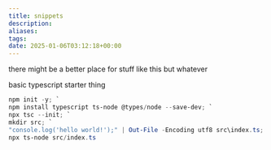 ```yaml
---
title: snippets
description: 
aliases: 
tags: 
date: 2025-01-06T03:12:18+00:00
---
```

there might be a better place for stuff like this but whatever

basic typescript starter thing
```powershell
npm init -y; `
npm install typescript ts-node @types/node --save-dev; `
npx tsc --init; `
mkdir src; `
"console.log('hello world!');" | Out-File -Encoding utf8 src\index.ts; `
npx ts-node src/index.ts
```
